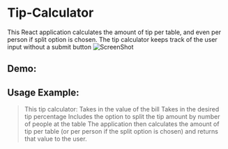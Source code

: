 Tip-Calculator
=================

This React application calculates the amount of tip per table, and even per person if split option is chosen. The tip calculator keeps track of the user input without a submit button
![ScreenShot](/Users/komal/Desktop/projects/react-tip-calculator/src/image/image1.png)

Demo:
---------------

[https://kr-tipcalculator-a8969f.netlify.app/]:(https://kr-tipcalculator-a8969f.netlify.app/)

Usage Example:
---------------

> This tip calculator:
> Takes in the value of the bill
> Takes in the desired tip percentage
> Includes the option to split the tip amount by number of people at the table
> The application then calculates the amount of tip per table (or per person if   the split option is chosen) and returns that value to the user.